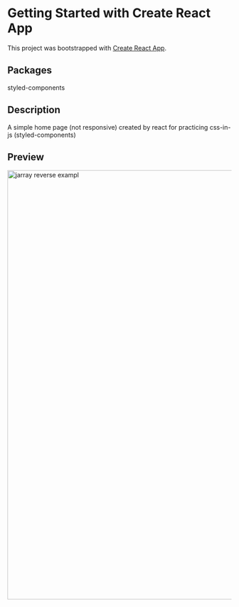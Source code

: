 # Getting Started with Create React App

This project was bootstrapped with [Create React App](https://github.com/facebook/create-react-app).

## Packages

styled-components

## Description

A simple home page (not responsive) created by react for practicing css-in-js (styled-components)

## Preview 

<img width="964" alt="jarray reverse exampl" src="https://github.com/ArminWhoCode/react-landing-1/blob/master/scrnli_5_4_2021_9-05-46%20PM.png">
